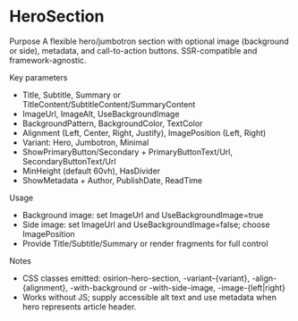 # HeroSection

Purpose
A flexible hero/jumbotron section with optional image (background or side), metadata, and call-to-action buttons. SSR-compatible and framework-agnostic.

Key parameters
- Title, Subtitle, Summary or TitleContent/SubtitleContent/SummaryContent
- ImageUrl, ImageAlt, UseBackgroundImage
- BackgroundPattern, BackgroundColor, TextColor
- Alignment (Left, Center, Right, Justify), ImagePosition (Left, Right)
- Variant: Hero, Jumbotron, Minimal
- ShowPrimaryButton/Secondary + PrimaryButtonText/Url, SecondaryButtonText/Url
- MinHeight (default 60vh), HasDivider
- ShowMetadata + Author, PublishDate, ReadTime

Usage
- Background image: set ImageUrl and UseBackgroundImage=true
- Side image: set ImageUrl and UseBackgroundImage=false; choose ImagePosition
- Provide Title/Subtitle/Summary or render fragments for full control

Notes
- CSS classes emitted: osirion-hero-section, -variant-{variant}, -align-{alignment}, -with-background or -with-side-image, -image-{left|right}
- Works without JS; supply accessible alt text and use metadata when hero represents article header.
